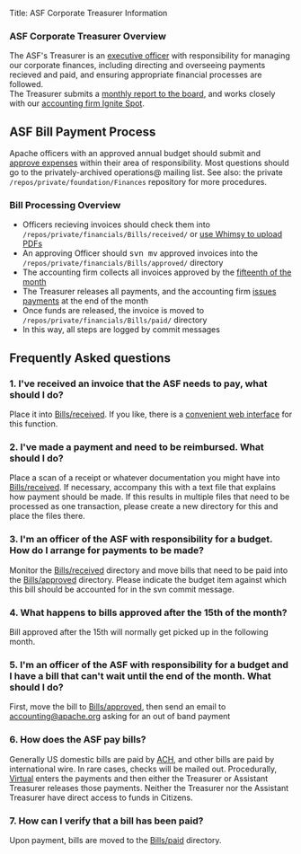 Title: ASF Corporate Treasurer Information
<!-- Licensed under ALv2 -->

<div class="panel panel-success">
  <div class="panel-heading">
    <h3 class="panel-title">ASF Corporate Treasurer Overview</h3>
  </div>
  <div class="panel-body">
    The ASF's Treasurer is an <a href="https://www.apache.org/foundation/#who-runs-the-asf">executive officer</a> with responsibility 
    for managing our corporate finances, including directing and 
    overseeing payments recieved and paid, and ensuring appropriate 
    financial processes are followed.
    <br/>
    The Treasurer submits a <a href="https://whimsy.apache.org/board/minutes/Treasurer">monthly report to the board</a>, 
    and works closely with our <a href="http://www.ignitespot.com/">accounting firm Ignite Spot</a>.
  </div>
</div>

<div class="panel panel-info">
  <div class="panel-heading">
    <h2 class="panel-title">ASF Bill Payment Process</h2>
  </div>
  <div class="panel-body">
    <p>Apache officers with an approved annual budget should submit 
      and <a href="#q3">approve expenses</a> within their area of responsibility.
      Most questions should go to the <span class="text-primary">privately-archived operations@ mailing list</span>.
      See also: the private <code>/repos/private/foundation/Finances</code> repository for more procedures.
    </p>
    <h3>Bill Processing Overview</h3>
    <ul>
      <li>Officers recieving invoices should check them into <code>/repos/private/financials/Bills/received/</code> or <a href="#q1">use Whimsy to upload PDFs</a></li>
      <li>An approving Officer should <kbd>svn mv</kbd> approved invoices into the <code>/repos/private/financials/Bills/approved/</code> directory</li>
      <li>The accounting firm collects all invoices approved by the <a href="#q4">fifteenth of the month</a></li>
      <li>The Treasurer releases all payments, and the accounting firm <a href="#q6">issues payments</a> at the end of the month</li>
      <li>Once funds are released, the invoice is moved to <code>/repos/private/financials/Bills/paid/</code> directory</li>
      <li>In this way, all steps are logged by commit messages</li>
    </ul>
  </div>
</div>

## Frequently Asked questions

<h3 id="q1">1. I've received an invoice that the ASF needs to pay, what
      should I do?</h3>
<p>Place it into
  <a href="https://svn.apache.org/repos/private/financials/Bills/received">Bills/received</a>.
  If you like, there is a 
  <a href="https://whimsy.apache.org/treasurer/bill-upload">convenient web interface</a>
  for this function.</p>
<h3 id="q2">2. I've made a payment and need to be reimbursed.  What should
  I do?</h3>
<p>Place a scan of a receipt or whatever documentation you might have into
  <a href="https://svn.apache.org/repos/private/financials/Bills/received">Bills/received</a>.
  If necessary, accompany this with a text file that explains how payment
  should be made.  If this results in multiple files that need to be
  processed as one transaction, please create a new directory for this and
  place the files there.</p>
<h3 id="q3">3. I'm an officer of the ASF with responsibility for a budget.
  How do I arrange for payments to be made?</h3>
<p>Monitor the 
  <a href="https://svn.apache.org/repos/private/financials/Bills/received">Bills/received</a>
  directory and move bills that need to be paid into the
  <a href="https://svn.apache.org/repos/private/financials/Bills/approved">Bills/approved</a>
  directory.  Please indicate the budget item against which this bill
  should be accounted for in the svn commit message.</p>
<h3 id="q4">4. What happens to bills approved after the 15th of the month?</h3>
<p>Bill approved after the 15th will normally get picked up in the
  following month.</p>
<h3 id="q5">5. I'm an officer of the ASF with responsibility for a budget
  and I have a bill that can't wait until the end of the month.  What
  should I do?</h3>
<p>First, move the bill to 
  <a href="https://svn.apache.org/repos/private/financials/Bills/approved">Bills/approved</a>,
  then send an email to
  <a href="mailto:accounting@apache.org">accounting@apache.org</a>
  asking for an out of band payment</p>
<h3 id="q6">6. How does the ASF pay bills?</h3>
<p>Generally US domestic bills are paid by
  <a href="http://en.wikipedia.org/wiki/Automated_Clearing_House">ACH</a>,
  and other bills are paid
  by international wire.  In rare cases, checks will be mailed out.
  Procedurally, <a href="http://www.virtualmgmt.com/">Virtual</a>
  enters the payments and then either the Treasurer
  or Assistant Treasurer releases those payments.  Neither the Treasurer
  nor the Assistant Treasurer have direct access to funds in Citizens.</p>
<h3 id="q7">7. How can I verify that a bill has been paid?</h3>
<p>Upon payment, bills are moved to the
  <a href="https://svn.apache.org/repos/private/financials/Bills/paid">Bills/paid</a>
  directory.
</p>
</div>

